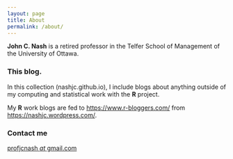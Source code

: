 ```yaml
---
layout: page
title: About
permalink: /about/
---
```


**John C. Nash** is a retired professor in the Telfer School of Management of
the University of Ottawa. 

### This blog.

In this collection (nashjc.github.io), I include blogs about anything outside of
my computing and statistical work with the **R** project.

My **R** work blogs are fed to https://www.r-bloggers.com/ from https://nashjc.wordpress.com/.

### Contact me

[profjcnash _at_ gmail.com](mailto:profjcnash@gmail.com)
